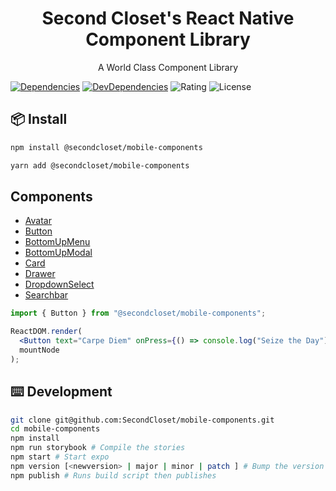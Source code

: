 <h1 align=center>Second Closet's React Native Component Library</h1>
<p align=center>A World Class Component Library </p>

[![Dependencies](https://img.shields.io/david/anthony-langford/address-lookup)](https://david-dm.org/anthony-langford/address-lookup) [![DevDependencies](https://img.shields.io/david/dev/anthony-langford/address-lookup)](https://david-dm.org/anthony-langford/address-lookup?type=dev) ![Rating](https://img.shields.io/badge/rating-5%2F5-brightgreen) ![License](https://img.shields.io/badge/license-MIT-green)

## 📦 Install

```bash
npm install @secondcloset/mobile-components
```

```bash
yarn add @secondcloset/mobile-components
```

## Components

- [Avatar](https://github.com/SecondCloset/mobile-components/blob/master/docs/Avatar.md)
- [Button](https://github.com/SecondCloset/mobile-components/blob/master/docs/Button.md)
- [BottomUpMenu](https://github.com/SecondCloset/mobile-components/blob/master/docs/BottomUpMenu.md)
- [BottomUpModal](https://github.com/SecondCloset/mobile-components/blob/master/docs/BottomUpModal.md)
- [Card](https://github.com/SecondCloset/mobile-components/blob/master/docs/Card.md)
- [Drawer](https://github.com/SecondCloset/mobile-components/blob/master/docs/Drawer.md)
- [DropdownSelect](https://github.com/SecondCloset/mobile-components/blob/master/docs/DropdownSelect.md)
- [Searchbar](https://github.com/SecondCloset/mobile-components/blob/master/docs/Searchbar.md)

```jsx
import { Button } from "@secondcloset/mobile-components";

ReactDOM.render(
  <Button text="Carpe Diem" onPress={() => console.log("Seize the Day")} />,
  mountNode
);
```

## ⌨️ Development

```bash
git clone git@github.com:SecondCloset/mobile-components.git
cd mobile-components
npm install
npm run storybook # Compile the stories
npm start # Start expo
npm version [<newversion> | major | minor | patch ] # Bump the version number
npm publish # Runs build script then publishes
```
